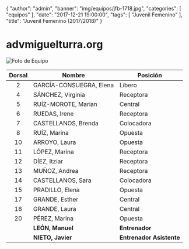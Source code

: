 {
  "author": "admin",
  "banner": "img/equipos/jfb-1718.jpg",
  "categories": [
    "equipos"
  ],
  "date": "2017-12-21 19:00:00",
  "tags": [
    "Juvenil Femenino"
  ],
  "title": "Juvenil Femenino (2017/2018)"
}

# advmiguelturra.org

![Foto de Equipo](../../img/equipos/jfb-1718.jpg)

Dorsal | Nombre 				 | Posición
:----: | ------ 				 | --------
2	   | GARCÍA-CONSUEGRA, Elena | Líbero
4 	   | SÁNCHEZ, Virginia 		 | Receptora
5 	   | RUÍZ-MOROTE, Marian 	 | Central
6 	   | RUEDAS, Irene 			 | Receptora
7 	   | CASTELLANOS, Brenda 	 | Colocadora
8 	   | RUÍZ, Marina 			 | Opuesta
10 	   | ARROYO, Laura			 | Opuesta
11 	   | LÓPEZ, Marina 			 | Receptora
12 	   | DÍEZ, Itziar 			 | Receptora
13 	   | MUÑOZ, Andrea 			 | Receptora
14 	   | CASTELLANOS, Sara 		 | Colocadora
15 	   | PRADILLO, Elena 		 | Opuesta
17 	   | GRANDE, Esther 		 | Central
18 	   | GRANDE, Laura 			 | Central
20 	   | PÉREZ, Marina 			 | Opuesta
 	   | **LEÓN, Manuel** 		 | **Entrenador**
 	   | **NIETO, Javier** 		 | **Entrenador Asistente**

